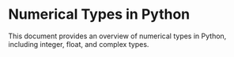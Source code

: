 
# Numerical Types in Python

This document provides an overview of numerical types in Python, including integer, float, and complex types.

